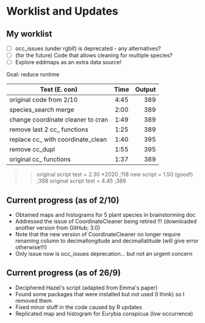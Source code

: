 # Worklist and Updates 

## My worklist 
- [ ] occ_issues (under rgbif) is deprecated - any alternatives?
- [ ] (for the future) Code that allows cleaning for multiple species?
- [ ] Explore eddmaps as an extra data source!

Goal: reduce runtime 

| Test (E. con) | Time          | Output|
| ------------- |:-------------:| -----:|
| original code from 2/10| 4:45| 389|
| species_search merge| 2:00| 389|
| change coordinate cleaner to cran| 1:49| 389|
| remove last 2 cc_ functions| 1:25| 389|
| replace cc_ with coordinate_clean| 1:40| 395|
| remove cc_dupl| 1:55| 395|
| original cc_ functions| 1:37| 389|

>> original script test = 2.30 *2020 ;118
>> new script = 1.50 (good!)         ;388
>> original script test = 4.45       ;389

## Current progress (as of 2/10)
- Obtained maps and histograms for 5 plant species in brainstorming doc 
- Addressed the issue of CoordinateCleaner being retired !!! (downloaded another version from GitHub; 3.0)
- Note that the new version of CoordinateCleaner no longer require renaming column to decimallongitude and decimallatitude (will give error otherwise!!!)
- Only issue now is occ_issues deprecation... but not an urgent concern 

## Current progress (as of 26/9) 
- Deciphered Hazel's script (adapted from Emma's paper)
- Found some packages that were installed but not used (I think) so I removed them
- Fixed minor stuff in the code caused by R updates 
- Replicated map and histogram for Eurybia conspicua (low occurrence) 